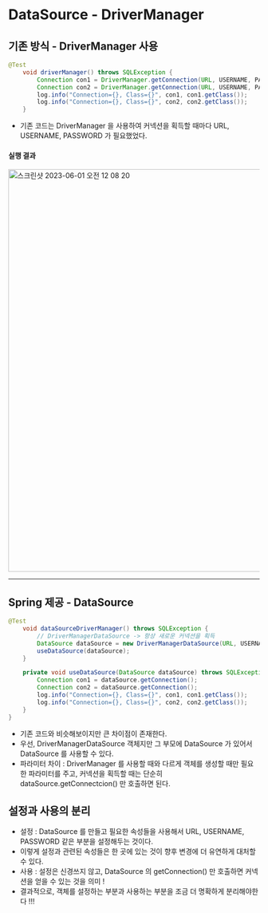 # DataSource - DriverManager

## 기존 방식 - DriverManager 사용
```java
@Test
    void driverManager() throws SQLException {
        Connection con1 = DriverManager.getConnection(URL, USERNAME, PASSWORD);
        Connection con2 = DriverManager.getConnection(URL, USERNAME, PASSWORD);
        log.info("Connection={}, Class={}", con1, con1.getClass());
        log.info("Connection={}, Class={}", con2, con2.getClass());
    }
```
- 기존 코드는 DriverManager 을 사용하여 커넥션을 획득할 때마다 URL, USERNAME, PASSWORD 가 필요했었다.

#### 실행 결과
<img width="807" alt="스크린샷 2023-06-01 오전 12 08 20" src="https://github.com/novicePGT/learn-jdbc/assets/91667488/f5586a3d-99e6-4509-b430-3694ff72621f">

-----

## Spring 제공 - DataSource
```java
@Test
    void dataSourceDriverManager() throws SQLException {
        // DriverManagerDataSource -> 항상 새로운 커넥션을 획득
        DataSource dataSource = new DriverManagerDataSource(URL, USERNAME, PASSWORD);
        useDataSource(dataSource);
    }

    private void useDataSource(DataSource dataSource) throws SQLException {
        Connection con1 = dataSource.getConnection();
        Connection con2 = dataSource.getConnection();
        log.info("Connection={}, Class={}", con1, con1.getClass());
        log.info("Connection={}, Class={}", con2, con2.getClass());
    }
}
```
- 기존 코드와 비슷해보이지만 큰 차이점이 존재한다.
- 우선, DriverManagerDataSource 객체지만 그 부모에 DataSource 가 있어서 DataSource 를 사용할 수 있다.
- 파라미터 차이 : DriverManager 를 사용할 때와 다르게 객체를 생성할 때만 필요한 파라미터를 주고, 커넥션을 획득할 때는 단순히 dataSource.getConnectcion() 만 호출하면 된다.

## 설정과 사용의 분리
- 설정 : DataSource 를 만들고 필요한 속성들을 사용해서 URL, USERNAME, PASSWORD 같은 부분을 설정해두는 것이다.   
- 이렇게 설정과 관련된 속성들은 한 곳에 있는 것이 향후 변경에 더 유연하게 대처할 수 있다.
- 사용 : 설정은 신경쓰지 않고, DataSource 의 getConnection() 만 호출하면 커넥션을 얻을 수 있는 것을 의미 !
- 결과적으로, 객체를 설정하는 부분과 사용하는 부분을 조금 더 명확하게 분리해야한다 !!!
